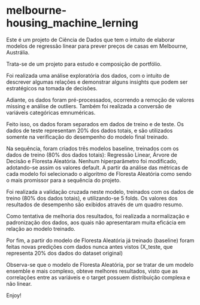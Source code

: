 # melbourne-housing_machine_lerning

Este é um projeto de Ciência de Dados que tem o intuito de elaborar modelos de regressão linear para prever preços de casas em Melbourne, Austrália.

Trata-se de um projeto para estudo e composição de portfólio.

Foi realizada uma análise exploratória dos dados, com o intuito de descrever algumas relações e demonstrar alguns insights que podem ser estratégicos na tomada de decisões.

Adiante, os dados foram pré-processados, ocorrendo a remoção de valores missing e análise de outliers. Também foi realizada a conversão de variáveis categóricas emnuméricas.

Feito isso, os dados foram separados em dados de treino e de teste. Os dados de teste representam 20% dos dados totais, e são utilizados somente na verificação do desempenho do modelo final treinado.

Na sequência, foram criados três modelos baseline, treinados com os dados de treino (80% dos dados totais): Regressão Linear, Árvore de Decisão e Floresta Aleatória. Nenhum hiperparâmetro foi modificado, adotando-se assim os valores default. A partir da análise das métricas de cada modelo foi selecionado o algoritmo de Floresta Aleatória como sendo o mais promissor para a sequência do projeto.

Foi realizada a validação cruzada neste modelo, treinados com os dados de treino (80% dos dados totais), e utilizando-se 5 folds.
Os valores dos resultados de desempenho são exibidos através de um quadro resumo.

Como tentativa de melhoria dos resultados, foi realizada a normalização e padronização dos dados, aos quais não apresentaram muita eficácia em relação ao modelo treinado.

Por fim, a partir do modelo de Floresta Aleatória já treinado (baseline) foram feitas novas predições com dados nunca antes vistos (X_teste, que representa 20% dos dados do dataset original)

Observa-se que o modelo de Floresta Aleatória, por se tratar de um modelo ensemble e mais complexo, obteve melhores resultados, visto que as correlações entre as variáveis e o target possuem distribuição complexa e não linear.

Enjoy!

